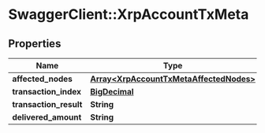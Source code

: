 # SwaggerClient::XrpAccountTxMeta

## Properties
Name | Type | Description | Notes
------------ | ------------- | ------------- | -------------
**affected_nodes** | [**Array&lt;XrpAccountTxMetaAffectedNodes&gt;**](XrpAccountTxMetaAffectedNodes.md) |  | [optional] 
**transaction_index** | [**BigDecimal**](BigDecimal.md) |  | [optional] 
**transaction_result** | **String** |  | [optional] 
**delivered_amount** | **String** |  | [optional] 

